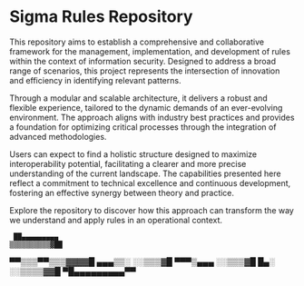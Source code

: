# Sigma Rules Repository

This repository aims to establish a comprehensive and collaborative framework for the management, implementation, and development of rules within the context of information security. Designed to address a broad range of scenarios, this project represents the intersection of innovation and efficiency in identifying relevant patterns.

Through a modular and scalable architecture, it delivers a robust and flexible experience, tailored to the dynamic demands of an ever-evolving environment. The approach aligns with industry best practices and provides a foundation for optimizing critical processes through the integration of advanced methodologies.

Users can expect to find a holistic structure designed to maximize interoperability potential, facilitating a clearer and more precise understanding of the current landscape. The capabilities presented here reflect a commitment to technical excellence and continuous development, fostering an effective synergy between theory and practice.

Explore the repository to discover how this approach can transform the way we understand and apply rules in an operational context.

     ██▄▄▄▄▄▄▄▄▄   
    ▒▒▒▒▒▒▒▒▒▒▓██  
   ▀▀▒▒▒▀▀▒▒▒▓▓▓▓█ 
 ▄▄▄▒▒░    ░░▒▒▒▓█ 
 ▀▀▀▒▄▄▄   ░░▒▒▒▓█ 
   █▄░   ░░▒▒▒▒▓▓█ 
    ▀█▄▄▄▄▄▄▄▄▄▀▀  

